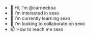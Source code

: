- 👋 Hi, I’m @carneeboa
- 👀 I’m interested in sexo
- 🌱 I’m currently learning sexo
- 💞️ I’m looking to collaborate on sexo
- 📫 How to reach me sexo

<!---
carneeboa/carneeboa is a ✨ special ✨ repository because its `README.md` (this file) appears on your GitHub profile.
You can click the Preview link to take a look at your changes.
--->

